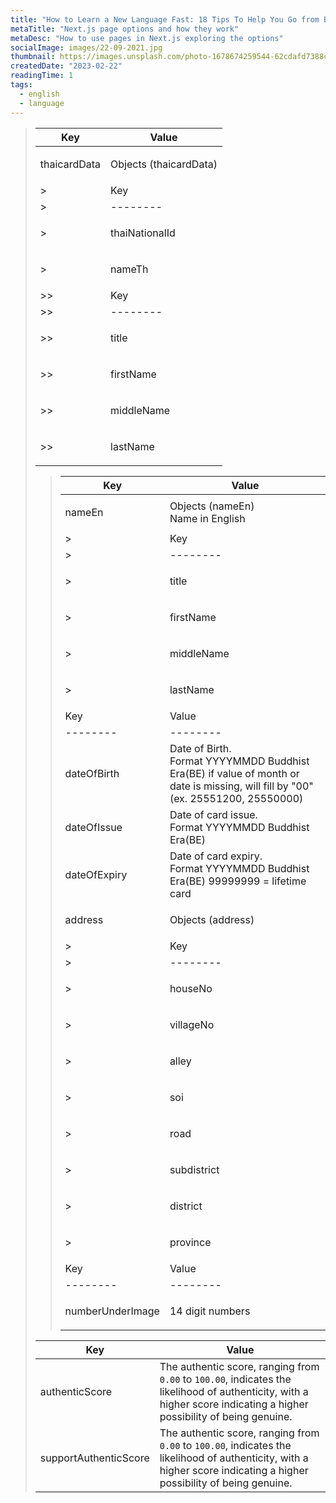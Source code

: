 ```yaml
---
title: "How to Learn a New Language Fast: 18 Tips To Help You Go from Beginner to Fluent"
metaTitle: "Next.js page options and how they work"
metaDesc: "How to use pages in Next.js exploring the options"
socialImage: images/22-09-2021.jpg
thumbnail: https://images.unsplash.com/photo-1678674259544-62cdafd7388c?ixlib=rb-4.0.3&ixid=MnwxMjA3fDB8MHxlZGl0b3JpYWwtZmVlZHwzfHx8ZW58MHx8fHw%3D&auto=format&fit=crop&w=1600&q=60
createdDate: "2023-02-22"
readingTime: 1
tags:
  - english
  - language
---
```



>| Key | Value |
>| --------| -------- |
>| <p type="Object">thaicardData</p> | Objects (thaicardData) |
>>| Key | Value |
>>| --------| -------- |
>>| <p type="String">thaiNationalId</p>  |  Thai national ID must be 13 digit number |
>>| <p type="Object">nameTh</p>  |  Objects (nameTh)</br>Name in Thai   |
>>>| Key | Value |
>>>| --------| -------- |
>>>| <p type="String">title</p>  |  Title (TH)   |
>>>| <p type="String">firstName</p>  |  First name (TH)   |
>>>| <p type="String">middleName</p>  |  Middle name (TH) </br><span class="label">Can be empty string</span>  |
>>>| <p type="String">lastName</p>  |  Last name (TH)   |
>>
>>| Key | Value |
>>| --------| -------- |
>>| <p type="Object">nameEn</p>  |  Objects (nameEn)</br>Name in English   |
>>>| Key | Value |
>>>| --------| -------- |
>>>| <p type="String">title</p>  |  Title (EN)   |
>>>| <p type="String">firstName</p>  |  First name (EN)   |
>>>| <p type="String">middleName</p>  |  Middle name (EN) </br><span class="label">Can be empty string</span>  |
>>>| <p type="String">lastName</p>  |  Last name (EN)   |
>>| Key | Value |
>>| --------| -------- |
>>| <p type="String">dateOfBirth</p> | Date of Birth.</br>Format YYYYMMDD Buddhist Era(BE) if value of month or date is missing, will fill by "00" (ex. 25551200, 25550000) |
>>| <p type="String">dateOfIssue</p> | Date of card issue.</br>Format YYYYMMDD Buddhist Era(BE) |
>>| <p type="String">dateOfExpiry</p> | Date of card expiry.</br>Format YYYYMMDD Buddhist Era(BE) 99999999 = lifetime card |
>>| <p type="Object">address</p>  |  Objects (address)   |
>>>| Key | Value |
>>>| --------| -------- |
>>>| <p type="String">houseNo</p>  |  House number      |
>>>| <p type="String">villageNo</p>  |  Village  number      |
>>>| <p type="String">alley</p>  |  Alley |
>>>| <p type="String">soi</p>  |  Soi |
>>>| <p type="String">road</p>  |  Road |
>>>| <p type="String">subdistrict</p>  |  Subdistrict |
>>>| <p type="String">district</p>  |  Alley | 
>>>| <p type="String">province</p>  |  Province |
>>| Key | Value |
>>| --------| -------- |
>>| <p type="String">numberUnderImage</p> | 14 digit numbers |
>| Key | Value |
>| --------| -------- |
>| <p label="Optional" type="String">authenticScore</p> | The authentic score, ranging from `0.00` to `100.00`, indicates the likelihood of authenticity, with a higher score indicating a higher possibility of being genuine.  |
>| <p label="Optional" type="String">supportAuthenticScore</p> | The authentic score, ranging from `0.00` to `100.00`, indicates the likelihood of authenticity, with a higher score indicating a higher possibility of being genuine.  |

